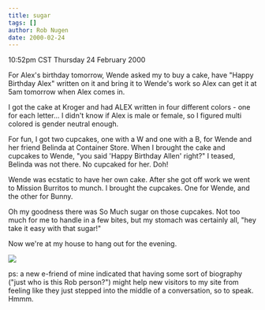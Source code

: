 ```yaml
---
title: sugar
tags: []
author: Rob Nugen
date: 2000-02-24
---
```


<title>Sugar</title>
<p class=date>10:52pm CST Thursday 24 February 2000</p>

<p>For Alex's birthday tomorrow, Wende asked my to buy a cake, have
"Happy Birthday Alex" written on it and bring it to Wende's work so
Alex can get it at 5am tomorrow when Alex comes in.

<p>I got the cake at Kroger and had ALEX written in four different
colors - one for each letter... I didn't know if Alex is male or
female, so I figured multi colored is gender neutral enough.

<p>For fun, I got two cupcakes, one with a W and one with a B, for
Wende and her friend Belinda at Container Store.  When I brought the
cake and cupcakes to Wende, "you said 'Happy Birthday Allen' right?"
I teased, Belinda was not there.  No cupcaked for her.  Doh!

<p>Wende was ecstatic to have her own cake.  After she got off work we
went to Mission Burritos to munch.  I brought the cupcakes.  One for
Wende, and the other for Bunny.

<p>Oh my goodness there was So Much sugar on those cupcakes.  Not too
much for me to handle in a few bites, but my stomach was certainly
all, "hey take it easy with that sugar!"

<p>Now we're at my house to hang out for the evening.

<p><img src='/images/rob/wL-ROB.gif'>

<p>ps: a new e-friend of mine indicated that having some sort of
biography ("just who is this Rob person?") might help new visitors to
my site from feeling like they just stepped into the middle of a
conversation, so to speak.  Hmmm.

